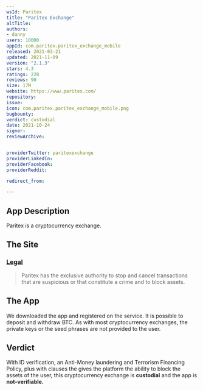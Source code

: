 ```yaml
---
wsId: Paritex
title: "Paritex Exchange"
altTitle: 
authors:
- danny
users: 10000
appId: com.paritex.paritex_exchange_mobile
released: 2021-03-21
updated: 2021-11-09
version: "2.1.3"
stars: 4.3
ratings: 228
reviews: 90
size: 17M
website: https://www.paritex.com/
repository: 
issue: 
icon: com.paritex.paritex_exchange_mobile.png
bugbounty: 
verdict: custodial
date: 2021-10-24
signer: 
reviewArchive:


providerTwitter: paritexexchange
providerLinkedIn: 
providerFacebook: 
providerReddit: 

redirect_from:

---
```



## App Description

Paritex is a cryptocurrency exchange.

## The Site

### [Legal](https://paritex.com/legal)

> Paritex has the exclusive authority to stop and cancel transactions that are suspicious or that constitute a crime and to block assets. 

## The App

We downloaded the app and registered on the service. It is possible to deposit and withdraw BTC. As with most cryptocurrency exchanges, the private keys or the seed phrases are not provided to the user.

## Verdict

With ID verification, an Anti-Money laundering and Terrorism Financing Policy, plus with clauses the gives the platform the ability to block the assets of the user, this cryptocurrency exchange is **custodial** and the app is **not-verifiable.**

